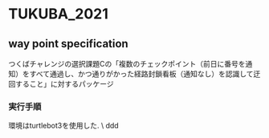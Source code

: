 # TUKUBA_2021

## way point specification
つくばチャレンジの選択課題Cの「複数のチェックポイント（前日に番号を通知）をすべて通過し、かつ通りがかった経路封鎖看板（通知なし）を認識して迂回すること」に対するパッケージ

### 実行手順
環境はturtlebot3を使用した. \\
ddd
